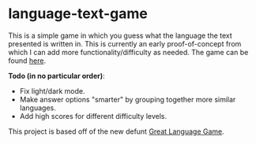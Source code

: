 # language-text-game

This is a simple game in which you guess what the language the text presented is written in. This is currently an early proof-of-concept from which I can add more functionality/difficulty as needed. The game can be found [here](https://coizioc.github.io/language-text-game/).

**Todo (in no particular order)**:
* Fix light/dark mode.
* Make answer options "smarter" by grouping together more similar languages.
* Add high scores for different difficulty levels.

This project is based off of the new defunt [Great Language Game](https://greatlanguagegame.com/).
